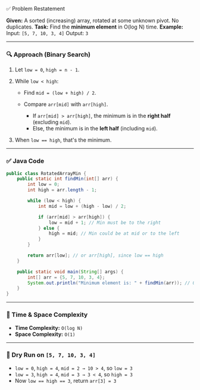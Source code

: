 ✅ Problem Restatement

**Given:** A sorted (increasing) array, rotated at some unknown pivot. No duplicates.
**Task:** Find the **minimum element** in O(log N) time.
**Example:**
Input: `[5, 7, 10, 3, 4]`
Output: `3`

---

### 🔍 Approach (Binary Search)

1. Let `low = 0`, `high = n - 1`.
2. While `low < high`:

   * Find `mid = (low + high) / 2`.
   * Compare `arr[mid]` with `arr[high]`.

     * If `arr[mid] > arr[high]`, the minimum is in the **right half** (excluding `mid`).
     * Else, the minimum is in the **left half** (including `mid`).
3. When `low == high`, that's the minimum.

---

### ✅ Java Code

```java
public class RotatedArrayMin {
    public static int findMin(int[] arr) {
        int low = 0;
        int high = arr.length - 1;

        while (low < high) {
            int mid = low + (high - low) / 2;

            if (arr[mid] > arr[high]) {
                low = mid + 1; // Min must be to the right
            } else {
                high = mid; // Min could be at mid or to the left
            }
        }

        return arr[low]; // or arr[high], since low == high
    }

    public static void main(String[] args) {
        int[] arr = {5, 7, 10, 3, 4};
        System.out.println("Minimum element is: " + findMin(arr)); // Output: 3
    }
}
```

---

### 🧠 Time & Space Complexity

* **Time Complexity:** `O(log N)`
* **Space Complexity:** `O(1)`

---

### 🔁 Dry Run on `[5, 7, 10, 3, 4]`

* `low = 0`, `high = 4`, `mid = 2 → 10 > 4`, so `low = 3`
* `low = 3`, `high = 4`, `mid = 3 → 3 < 4`, so `high = 3`
* Now `low == high == 3`, return `arr[3] = 3`

